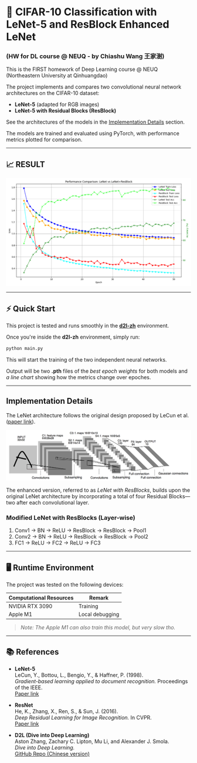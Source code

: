 # 🧠 CIFAR-10 Classification with LeNet-5 and ResBlock Enhanced LeNet 
### (HW for DL course @ NEUQ - by Chiashu Wang 王家澍)

This is the FIRST homework of Deep Learning course @ NEUQ (Northeastern University at Qinhuangdao)

The project implements and compares two convolutional neural network architectures on the CIFAR-10 dataset:

- **LeNet-5** (adapted for RGB images)
- **LeNet-5 with Residual Blocks (ResBlock)**

See the architectures of the models in the [Implementation Details](#implementation-details) section.

The models are trained and evaluated using PyTorch, with performance metrics plotted for comparison.

---

## 📈 RESULT
![Model Comparison](./comparison_lenet_resblock.png)

---

## ⚡ Quick Start 

This project is tested and runs smoothly in the [**d2l-zh**](https://github.com/d2l-ai/d2l-zh) environment.

Once you're inside the **d2l-zh** environment, simply run:

```bash
python main.py
```
This will start the training of the two independent neural networks.

Output will be two **.pth** files of the *best epoch weights* for both models and *a line chart* showing how the metrics change over epoches.

---

## Implementation Details

The LeNet architecture follows the original design proposed by LeCun et al. ([paper link](http://yann.lecun.com/exdb/publis/pdf/lecun-01a.pdf)).


![LeNet-5 Arch](./img/lenet_arch.png)

The enhanced version, referred to as *LeNet with ResBlocks*, builds upon the original LeNet architecture by incorporating a total of four Residual Blocks—two after each convolutional layer.

### Modified LeNet with ResBlocks (Layer-wise)

1. Conv1 → BN → ReLU → ResBlock → ResBlock → Pool1  
2. Conv2 → BN → ReLU → ResBlock → ResBlock → Pool2    
3. FC1 → ReLU → FC2 → ReLU → FC3


---

## 🖥️ Runtime Environment

The project was tested on the following devices:

| Computational Resources | Remark           |
|-------------------------|------------------|
| NVIDIA RTX 3090         | Training          |
| Apple M1                | Local debugging   |

> *Note: The Apple M1 can also train this model, but very slow tho.*

---

## 📚 References

- **LeNet-5**  
  LeCun, Y., Bottou, L., Bengio, Y., & Haffner, P. (1998).  
  *Gradient-based learning applied to document recognition.* Proceedings of the IEEE.  
  [Paper link](http://yann.lecun.com/exdb/publis/pdf/lecun-01a.pdf)

- **ResNet**  
  He, K., Zhang, X., Ren, S., & Sun, J. (2016).  
  *Deep Residual Learning for Image Recognition.* In CVPR.  
  [Paper link](https://arxiv.org/abs/1512.03385)

- **D2L (Dive into Deep Learning)**  
  Aston Zhang, Zachary C. Lipton, Mu Li, and Alexander J. Smola.  
  *Dive into Deep Learning.*  
  [GitHub Repo (Chinese version)](https://github.com/d2l-ai/d2l-zh)